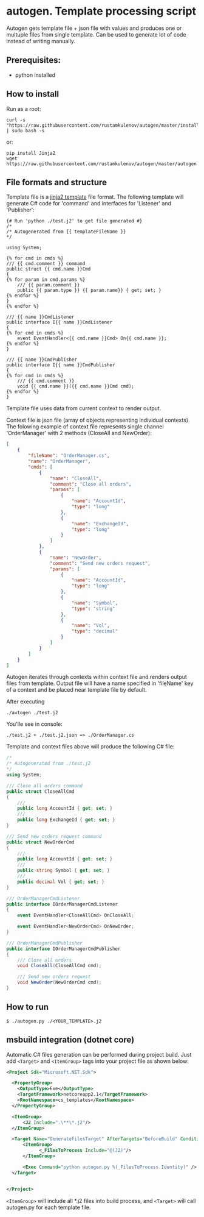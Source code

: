 # autogen. Template processing script

Autogen gets template file + json file with values and produces one or multuple files from single template. Can be used to generate lot of code instead of writing manually.

## Prerequisites:
* python installed

## How to install

Run as a root:
```Shell
curl -s "https://raw.githubusercontent.com/rustamkulenov/autogen/master/install.sh" | sudo bash -s
```
or:
```Shell
pip install Jinja2
wget https://raw.githubusercontent.com/rustamkulenov/autogen/master/autogen.py
```

## File formats and structure
Template file is a [jinja2 template](http://jinja.pocoo.org/docs/dev/templates/) file format. The following template will generate C# code for 'command' and interfaces for 'Listener' and 'Publisher':
```Django
{# Run 'python ./test.j2' to get file generated #}
/*
/* Autogenerated from {{ templateFileName }}
*/

using System;

{% for cmd in cmds %}
/// {{ cmd.comment }} command
public struct {{ cmd.name }}Cmd
{
{% for param in cmd.params %}
    /// {{ param.comment }}
    public {{ param.type }} {{ param.name}} { get; set; }
{% endfor %}
}
{% endfor %}

/// {{ name }}CmdListener
public interface I{{ name }}CmdListener
{
{% for cmd in cmds %}
    event EventHandler<{{ cmd.name }}Cmd> On{{ cmd.name }};
{% endfor %}    
}

/// {{ name }}CmdPublisher
public interface I{{ name }}CmdPublisher
{
{% for cmd in cmds %}
    /// {{ cmd.comment }}
    void {{ cmd.name }}({{ cmd.name }}Cmd cmd);
{% endfor %}        
}
```

Template file uses data from current context to render output.

Context file is json file (array of objects representing individual contexts). The folowing example of context file represents single channel 'OrderManager' with 2 methods (CloseAll and NewOrder):
```JSON
[
    {
        "fileName": "OrderManager.cs",
        "name": "OrderManager",
        "cmds": [
            {
                "name": "CloseAll",
                "comment": "Close all orders",
                "params": [
                    {
                        "name": "AccountId",
                        "type": "long"
                    },
                    {
                        "name": "ExchangeId",
                        "type": "long"
                    }
                ]
            },
            {
                "name": "NewOrder",
                "comment": "Send new orders request",
                "params": [
                    {
                        "name": "AccountId",
                        "type": "long"
                    },
                    {
                        "name": "Symbol",
                        "type": "string"
                    },
                    {
                        "name": "Vol",
                        "type": "decimal"
                    }
                ]
            }
        ]
    }
]
```

Autogen iterates through contexts within context file and renders output files from template. Output file will have a name specified in 'fileName' key of a context and be placed near template file by default.

After executing
```Shell
./autogen ./test.j2
```
You'lle see in console:
```
./test.j2 + ./test.j2.json => ./OrderManager.cs
```

Template and context files above will produce the following C# file: 
```C#
/*
/* Autogenerated from ./test.j2
*/
using System;

/// Close all orders command
public struct CloseAllCmd
{
    /// 
    public long AccountId { get; set; }
    /// 
    public long ExchangeId { get; set; }
}

/// Send new orders request command
public struct NewOrderCmd
{
    /// 
    public long AccountId { get; set; }
    /// 
    public string Symbol { get; set; }
    /// 
    public decimal Vol { get; set; }
}

/// OrderManagerCmdListener
public interface IOrderManagerCmdListener
{
    event EventHandler<CloseAllCmd> OnCloseAll;

    event EventHandler<NewOrderCmd> OnNewOrder;
}

/// OrderManagerCmdPublisher
public interface IOrderManagerCmdPublisher
{
    /// Close all orders
    void CloseAll(CloseAllCmd cmd);

    /// Send new orders request
    void NewOrder(NewOrderCmd cmd);       
}
```

## How to run
```Shell
$ ./autogen.py ./<YOUR_TEMPLATE>.j2
```

## msbuild integration (dotnet core)
Automatic C# files generation can be performed during project build. Just add `<Target>` and `<ItemGroup>` tags into your project file as shown below:
```XML
<Project Sdk="Microsoft.NET.Sdk">

  <PropertyGroup>
    <OutputType>Exe</OutputType>
    <TargetFramework>netcoreapp2.1</TargetFramework>
    <RootNamespace>cs_templates</RootNamespace>
  </PropertyGroup>

  <ItemGroup>
      <J2 Include=".\**\*.j2"/>
  </ItemGroup>

  <Target Name="GenerateFilesTarget" AfterTargets="BeforeBuild" Condition="'@(J2)' != ''">
      <ItemGroup>
            <_FilesToProcess Include="@(J2)"/>
      </ItemGroup>

      <Exec Command="python autogen.py %(_FilesToProcess.Identity)" />
  </Target>


</Project>
```

`<ItemGroup>` will include all *.j2 files into build process, and `<Target>` will call autogen.py for each template file.
